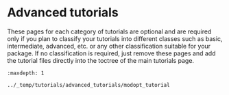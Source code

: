 # Advanced tutorials

These pages for each category of tutorials are optional 
and are required only if you plan to classify your tutorials
into different classes such as basic, intermediate, advanced, etc.
or any other classification suitable for your package.
If no classification is required, just remove these pages
and add the tutorial files directly into the toctree of the main
tutorials page.

```{toctree}
:maxdepth: 1

../_temp/tutorials/advanced_tutorials/modopt_tutorial
```